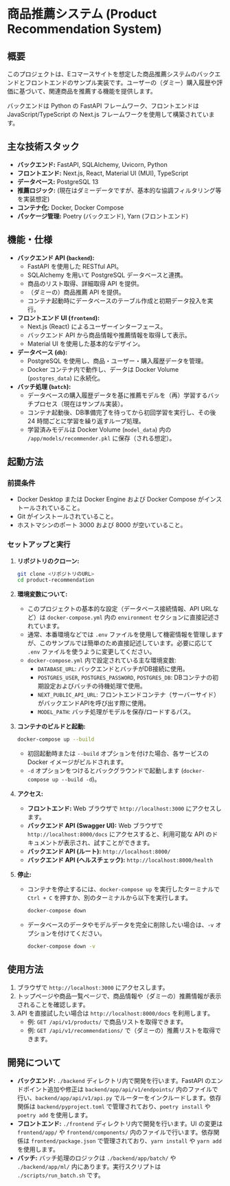 # 商品推薦システム (Product Recommendation System)

## 概要

このプロジェクトは、Eコマースサイトを想定した商品推薦システムのバックエンドとフロントエンドのサンプル実装です。ユーザーの（ダミー）購入履歴や評価に基づいて、関連商品を推薦する機能を提供します。

バックエンドは Python の FastAPI フレームワーク、フロントエンドは JavaScript/TypeScript の Next.js フレームワークを使用して構築されています。

## 主な技術スタック

* **バックエンド:** FastAPI, SQLAlchemy, Uvicorn, Python
* **フロントエンド:** Next.js, React, Material UI (MUI), TypeScript
* **データベース:** PostgreSQL 13
* **推薦ロジック:** (現在はダミーデータですが、基本的な協調フィルタリング等を実装想定)
* **コンテナ化:** Docker, Docker Compose
* **パッケージ管理:** Poetry (バックエンド), Yarn (フロントエンド)

## 機能・仕様

* **バックエンド API (`backend`):**
    * FastAPI を使用した RESTful API。
    * SQLAlchemy を用いて PostgreSQL データベースと連携。
    * 商品のリスト取得、詳細取得 API を提供。
    * （ダミーの）商品推薦 API を提供。
    * コンテナ起動時にデータベースのテーブル作成と初期データ投入を実行。
* **フロントエンド UI (`frontend`):**
    * Next.js (React) によるユーザーインターフェース。
    * バックエンド API から商品情報や推薦情報を取得して表示。
    * Material UI を使用した基本的なデザイン。
* **データベース (`db`):**
    * PostgreSQL を使用し、商品・ユーザー・購入履歴データを管理。
    * Docker コンテナ内で動作し、データは Docker Volume (`postgres_data`) に永続化。
* **バッチ処理 (`batch`):**
    * データベースの購入履歴データを基に推薦モデルを（再）学習するバッチプロセス（現在はサンプル実装）。
    * コンテナ起動後、DB準備完了を待ってから初回学習を実行し、その後 24 時間ごとに学習を繰り返すループ処理。
    * 学習済みモデルは Docker Volume (`model_data`) 内の `/app/models/recommender.pkl` に保存（される想定）。

## 起動方法

### 前提条件

* Docker Desktop または Docker Engine および Docker Compose がインストールされていること。
* Git がインストールされていること。
* ホストマシンのポート 3000 および 8000 が空いていること。

### セットアップと実行

1.  **リポジトリのクローン:**
    ```bash
    git clone <リポジトリのURL>
    cd product-recommendation
    ```

2.  **環境変数について:**
    * このプロジェクトの基本的な設定（データベース接続情報、API URLなど）は `docker-compose.yml` 内の `environment` セクションに直接記述されています。
    * 通常、本番環境などでは `.env` ファイルを使用して機密情報を管理しますが、このサンプルでは簡単のため直接記述しています。必要に応じて `.env` ファイルを使うように変更してください。
    * `docker-compose.yml` 内で設定されている主な環境変数:
        * `DATABASE_URL`: バックエンドとバッチがDB接続に使用。
        * `POSTGRES_USER`, `POSTGRES_PASSWORD`, `POSTGRES_DB`: DBコンテナの初期設定およびバッチの待機処理で使用。
        * `NEXT_PUBLIC_API_URL`: フロントエンドコンテナ（サーバーサイド）がバックエンドAPIを呼び出す際に使用。
        * `MODEL_PATH`: バッチ処理がモデルを保存/ロードするパス。

3.  **コンテナのビルドと起動:**
    ```bash
    docker-compose up --build
    ```
    * 初回起動時または `--build` オプションを付けた場合、各サービスの Docker イメージがビルドされます。
    * `-d` オプションをつけるとバックグラウンドで起動します (`docker-compose up --build -d`)。

4.  **アクセス:**
    * **フロントエンド:** Web ブラウザで `http://localhost:3000` にアクセスします。
    * **バックエンド API (Swagger UI):** Web ブラウザで `http://localhost:8000/docs` にアクセスすると、利用可能な API のドキュメントが表示され、試すことができます。
    * **バックエンド API (ルート):** `http://localhost:8000/`
    * **バックエンド API (ヘルスチェック):** `http://localhost:8000/health`

5.  **停止:**
    * コンテナを停止するには、`docker-compose up` を実行したターミナルで `Ctrl + C` を押すか、別のターミナルから以下を実行します。
        ```bash
        docker-compose down
        ```
    * データベースのデータやモデルデータを完全に削除したい場合は、`-v` オプションを付けてください。
        ```bash
        docker-compose down -v
        ```

## 使用方法

1.  ブラウザで `http://localhost:3000` にアクセスします。
2.  トップページや商品一覧ページで、商品情報や（ダミーの）推薦情報が表示されることを確認します。
3.  API を直接試したい場合は `http://localhost:8000/docs` を利用します。
    * 例: `GET /api/v1/products/` で商品リストを取得できます。
    * 例: `GET /api/v1/recommendations/` で（ダミーの）推薦リストを取得できます。

## 開発について

* **バックエンド:** `./backend` ディレクトリ内で開発を行います。FastAPI のエンドポイント追加や修正は `backend/app/api/v1/endpoints/` 内のファイルで行い、`backend/app/api/v1/api.py` でルーターをインクルードします。依存関係は `backend/pyproject.toml` で管理されており、`poetry install` や `poetry add` を使用します。
* **フロントエンド:** `./frontend` ディレクトリ内で開発を行います。UI の変更は `frontend/app/` や `frontend/components/` 内のファイルで行います。依存関係は `frontend/package.json` で管理されており、`yarn install` や `yarn add` を使用します。
* **バッチ:** バッチ処理のロジックは `./backend/app/batch/` や `./backend/app/ml/` 内にあります。実行スクリプトは `./scripts/run_batch.sh` です。
